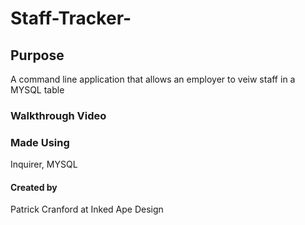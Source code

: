 # Staff-Tracker-

## Purpose 

A command line application that allows an employer to veiw staff in a MYSQL table

### Walkthrough Video


### Made Using 

Inquirer, MYSQL 

#### Created by 

Patrick Cranford at Inked Ape Design